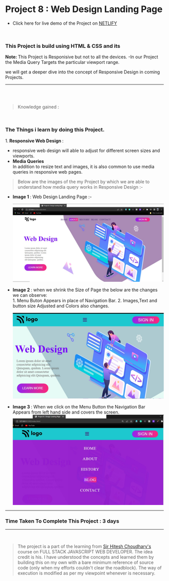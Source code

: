 # Project 8 : Web Design Landing Page

- Click here for live demo of the Project on [ NETLIFY ](https://parikshitproject2.netlify.app/ "Parikshit Project 1")

<br/>

###  This Project is build using HTML & CSS and its  

<b> Note: </b>  This Project is Responisive but not to all the devices. 
 -In our Project the Media Query Targets  the particular viewport range.
 
we will get a deeper dive into the concept of Responsive Design in coming Projects.
***

<br/>


<br/>

>Knowledge gained :

<br/>

### The Things i learn by doing this Project.
 

1.<b> Responsive Web Design </b>: 
      <br/>
   - responsive web design will able to adjust for different screen sizes and viewports.
   - <b>Media Queries</b> <br/>
In addition to resize text and images, it is also common to use media queries in responsive web pages.

>Below are the images of the my Project by which we are able to understand how media query works in Responsive Design :-

- <b>Image 1 </b> : Web Design Landing Page :-

   ![Web Design Landing Page Image](./images/p8_home_page.jpg)

- <b>Image 2 </b> : when we shrink the Size of Page the below are the changes we can observe:<br/>
          1. Menu Buton Appears in place of Navigation Bar.
          2. Images,Text and button size Adjusted and Colors also changes.

   ![Web Design Landing Page Image](./images/p8_menu_bar.jpg)

- <b>Image 3 </b> : When we click on the Menu Button the Navigation Bar Appears from left hand side and covers the screen.
 ![Web Design Landing Page Image](./images/p8_menu_bar2.jpg)


    





***

### Time Taken To Complete This Project : 3 days

***

<br>

>The project is a part of the learning from  [ Sir Hitesh Choudhary's ](https://github.com/hiteshchoudhary) course on FULL STACK JAVASCRIPT WEB DEVELOPER. The idea credit is his. I have understood the concepts and learned them by building this on my own with a bare minimum reference of source code (only when my efforts couldn't clear the roadblock). The way of execution is modified as per my viewpoint whenever is necessary.









